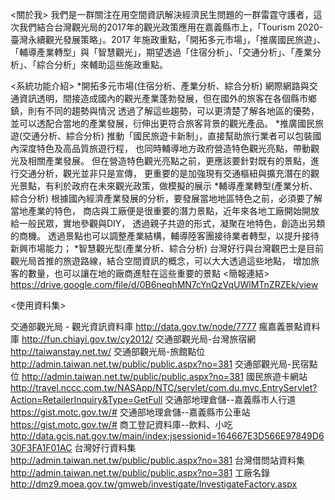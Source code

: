 <關於我>
我們是一群關注在用空間資訊解決經濟民生問題的一群雷霆守護者，這次我們結合台灣觀光局的2017年的觀光政策應用在嘉義縣市上，「Tourism 2020-臺灣永續觀光發展策略」。2017 年施政重點，「開拓多元市場」，「推廣國民旅遊」、「輔導產業轉型」與「智慧觀光」，期望透過「住宿分析」、「交通分析」、「產業分析」、「綜合分析」來輔助這些施政重點。

<系統功能介紹>
*開拓多元市場(住宿分析、產業分析、綜合分析)
網際網路與交通資訊透明，間接造成國內的觀光產業蓬勃發展，但在國外的旅客在各個縣市鄉鎮，則有不同的趨勢與情況
透過了解這些趨勢，可以更清楚了解各地區的優勢，並可以透配合當地的產業發展，衍伸出更符合旅客背景的觀光產品。
*推廣國民旅遊(交通分析、綜合分析)
推動「國民旅遊卡新制」，直接幫助旅行業者可以包裝國內深度特色及高品質旅遊行程，
也同時輔導地方政府營造特色觀光亮點，帶動觀光及相關產業發展。
但在營造特色觀光亮點之前，更應該要針對既有的景點，進行交通分析，觀光並非只是宣傳，
更重要的是加強現有交通樞紐與擴充潛在的觀光景點，有利於政府在未來觀光政策，做模擬的展示
*輔導產業轉型(產業分析、綜合分析)
根據國內經濟產業發展的分析，要發展當地地區特色之前，必須要了解當地產業的特色，
商店與工廠便是很重要的潛力景點，近年來各地工廠開始開放給一般民眾，實地參觀與DIY，
透過親子共遊的形式，凝聚在地特色，創造出另類的商機。
透過景點也可以調整產業結構，輔導陸客團接待業者轉型，以提升接待新興市場能力；
*智慧觀光型(產業分析、綜合分析)
台灣好行與台灣觀巴士是目前觀光局首推的旅遊路線，結合空間資訊的概念，可以大大透過這些地點，
增加旅客的數量，也可以讓在地的廠商進駐在這些重要的景點
<簡報連結>
https://drive.google.com/file/d/0B6neqhMN7cYnQzVqUWlMTnZRZEk/view

<使用資料集>

交通部觀光局 - 觀光資訊資料庫	http://data.gov.tw/node/7777
瘋嘉義景點資料庫	http://fun.chiayi.gov.tw/cy2012/
交通部觀光局-台灣旅宿網	http://taiwanstay.net.tw/
交通部觀光局-旅館點位	http://admin.taiwan.net.tw/public/public.aspx?no=381
交通部觀光局-民宿點位	http://admin.taiwan.net.tw/public/public.aspx?no=381
國民旅遊卡網站	http://travel.nccc.com.tw/NASApp/NTC/servlet/com.du.mvc.EntryServlet?Action=RetailerInquiry&Type=GetFull
交通部地理倉儲--嘉義縣市人行道	https://gist.motc.gov.tw/#
交通部地理倉儲--嘉義縣市公車站	https://gist.motc.gov.tw/#
商工登記資料庫--飲料、小吃	http://data.gcis.nat.gov.tw/main/index;jsessionid=164667E3D566E97849D630F3FA1F01AC
台灣好行資料集	http://admin.taiwan.net.tw/public/public.aspx?no=381
台灣借問站資料集	http://admin.taiwan.net.tw/public/public.aspx?no=381
工廠名錄	http://dmz9.moea.gov.tw/gmweb/investigate/InvestigateFactory.aspx
